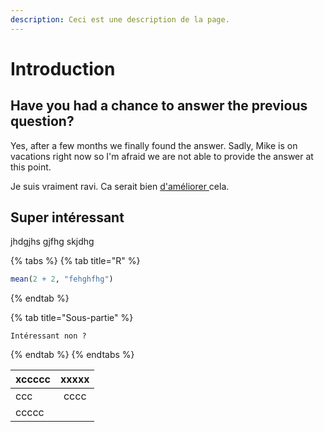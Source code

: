 ```yaml
---
description: Ceci est une description de la page.
---
```


# Introduction

## Have you had a chance to answer the previous question?

Yes, after a few months we finally found the answer. Sadly, Mike is on vacations right now so I'm afraid we are not able to provide the answer at this point.

Je suis vraiment ravi. Ca serait bien [d'améliorer ](partie-1/prevention-du-vih.md#sous-partie-2)cela.

## Super intéressant

jhdgjhs gjfhg skjdhg 

{% tabs %}
{% tab title="R" %}
```r
mean(2 + 2, "fehghfhg")
```
{% endtab %}

{% tab title="Sous-partie" %}
```
Intéressant non ?
```
{% endtab %}
{% endtabs %}

| xccccc | xxxxx |
| :--- | :---: |
| ccc | cccc |
| ccccc |  |



